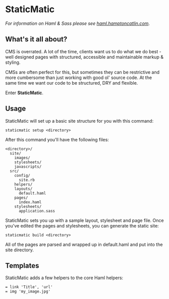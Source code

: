 # StaticMatic

*For information on Haml & Sass please see [haml.hamptoncatlin.com](http://haml.hamptoncatlin.com)*.

## What's it all about?

CMS is overrated.  A lot of the time, clients want us to do what we do 
best - well designed pages with structured, accessible and maintainable markup & styling.

CMSs are often perfect for this, but sometimes they can be restrictive and more cumbersome
than just working with good ol' source code.  At the same time we want our code to be
structured, DRY and flexible.

Enter **StaticMatic**.

## Usage

StaticMatic will set up a basic site structure for you with this command:

    staticmatic setup <directory>

After this command you'll have the following files:

    <directory>/
      site/
        images/
        stylesheets/
        javascripts/
      src/
        config/
          site.rb
        helpers/
        layouts/
          default.haml
        pages/
          index.haml
        stylesheets/
          application.sass

StaticMatic sets you up with a sample layout, stylesheet and page file.  Once you've
edited the pages and stylesheets, you can generate the static site:

    staticmatic build <directory>
    
All of the pages are parsed and wrapped up in default.haml and put into the site directory.

## Templates

StaticMatic adds a few helpers to the core Haml helpers:

    = link 'Title', 'url'
    = img 'my_image.jpg'